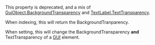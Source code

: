 This property is deprecated, and a mix of
[GuiObject.BackgroundTransparency](https://create.roblox.com/docs/reference/engine/classes/GuiObject#BackgroundTransparency) and [TextLabel.TextTransparency](https://create.roblox.com/docs/reference/engine/classes/TextLabel#TextTransparency).

When indexing, this will return the BackgroundTranparency.

When setting, this will change the BackgroundTransparency **and**
TextTransparency of a [GUI](https://create.roblox.com/docs/reference/engine/classes/GuiObject) element.